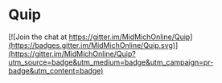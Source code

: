 # Quip

[![Join the chat at https://gitter.im/MidMichOnline/Quip](https://badges.gitter.im/MidMichOnline/Quip.svg)](https://gitter.im/MidMichOnline/Quip?utm_source=badge&utm_medium=badge&utm_campaign=pr-badge&utm_content=badge)